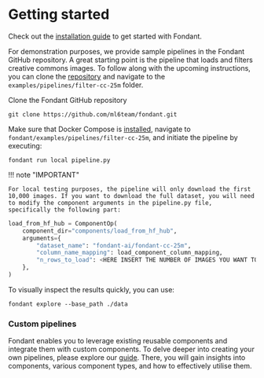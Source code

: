 # Getting started

Check out the [installation guide](installation.md) to get started with Fondant.

For demonstration purposes, we provide sample pipelines in the Fondant GitHub repository. A great starting point is the pipeline that loads and filters creative commons images. To follow along with the upcoming instructions, you can clone the [repository](https://github.com/ml6team/fondant) and navigate to the `examples/pipelines/filter-cc-25m` folder.

Clone the Fondant GitHub repository

```
git clone https://github.com/ml6team/fondant.git
```

Make sure that Docker Compose is [installed](installation.md#docker-installation), navigate to `fondant/examples/pipelines/filter-cc-25m`, and initiate the pipeline by executing:

```
fondant run local pipeline.py
```

!!! note "IMPORTANT"   

    For local testing purposes, the pipeline will only download the first 10,000 images. If you want to download the full dataset, you will need to modify the component arguments in the pipeline.py file, specifically the following part:

```python
load_from_hf_hub = ComponentOp(
    component_dir="components/load_from_hf_hub",
    arguments={
        "dataset_name": "fondant-ai/fondant-cc-25m",
        "column_name_mapping": load_component_column_mapping,
        "n_rows_to_load": <HERE INSERT THE NUMBER OF IMAGES YOU WANT TO DOWNLOAD>
    },
)
```

To visually inspect the results quickly, you can use:

```
fondant explore --base_path ./data
```

### Custom pipelines

Fondant enables you to leverage existing reusable components and integrate them with custom components. 
To delve deeper into creating your own pipelines, please explore our [guide](build_a_simple_pipeline.md).
There, you will gain insights into components, various component types, and how to effectively utilise them.
